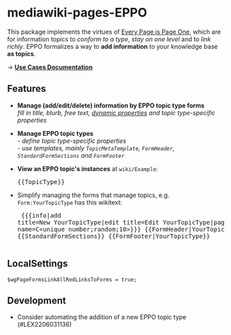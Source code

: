 # mediawiki-pages-EPPO

This package implements the virtues of [Every Page is Page One](https://everypageispageone.com/the-book/), which are for information topics to *conform to a type*, *stay on one level* and to *link richly*. EPPO formalizes a way to **add information** to your knowledge base **as topics**.

&rarr; **[Use Cases Documentation](https://htmlpreview.github.io/?https://github.com/dataspects/mediawiki-pages-EPPO/blob/main/doc.html
)**

## Features

* **Manage (add/edit/delete) information by EPPO topic type forms**<br/>*fill in title, blurb, free text, [dynamic properties](https://github.com/dataspects/mediawiki-pages-DynamicProperties) and topic type-specific properties*
* **Manage EPPO topic types**<br/>- *define topic type-specific properties*<br/>- *use templates, mainly `TopicMetaTemplate`, `FormHeader`, `StandardFormSections` and `FormFooter`*
* **View an EPPO topic's instances** at `wiki/Example`:<pre>{{TopicType}}</pre>

* Simplify managing the forms that manage topics, e.g. `Form:YourTopicType` has this wikitext:<pre>
{{{info|add title=New YourTopicType|edit title=Edit YourTopicType|page name=C<unique number;random;10>}}}
{{FormHeader|YourTopicType}}
{{StandardFormSections}}
{{FormFooter|YourTopicType}}
</pre>

## LocalSettings
```
$wgPageFormsLinkAllRedLinksToForms = true;
```

## Development

* Consider automating the addition of a new EPPO topic type (#LEX2206031136)

